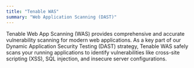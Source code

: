 ```yaml
---
title: "Tenable WAS"
summary: "Web Application Scanning (DAST)"
---
```


Tenable Web App Scanning (WAS) provides comprehensive and accurate vulnerability scanning for modern web applications. As a key part of our Dynamic Application Security Testing (DAST) strategy, Tenable WAS safely scans your running applications to identify vulnerabilities like cross-site scripting (XSS), SQL injection, and insecure server configurations.